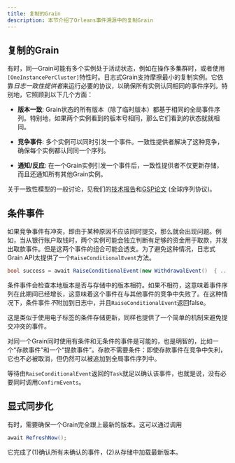 ```yaml
---
title: 复制的Grain
description: 本节介绍了Orleans事件溯源中的复制Grain
---
```


## 复制的Grain

<!-- Sometimes, there can be multiple instances of the same grain active, such as when operating a multi-cluster, and using the `[OneInstancePerCluster]` attribute. The JournaledGrain is designed to support replicated instances with minimal friction. It relies on *log-consistency providers* to run the necessary protocols to ensure all instances agree on the same sequence of events. In particular, it takes care of the following aspects:  -->

有时，同一Grain可能有多个实例处于活动状态，例如在操作多集群时，或者使用`[OneInstancePerCluster]`特性时。日志式Grain支持摩擦最小的复制实例。它依靠*日志一致性提供者*来运行必要的协议，以确保所有实例认同相同的事件序列。特别地，它照顾到以下几个方面：

* **版本一致**: Grain状态的所有版本（除了临时版本）都基于相同的全局事件序列。特别地，如果两个实例看到的版本号相同，那么它们看到的状态就就相同。

* **竞争事件**: 多个实例可以同时引发一个事件。一致性提供者解决了这种竞争，确保每个实例都认同同一个序列。

* **通知/反应**: 在一个Grain实例引发一个事件后，一致性提供者不仅更新存储，而且还通知所有其他Grain实例。

关于一致性模型的一般讨论，见我们的[技术报告](https://www.microsoft.com/en-us/research/publication/geo-distribution-actor-based-services/)和[GSP论文](https://www.microsoft.com/en-us/research/publication/global-sequence-protocol-a-robust-abstraction-for-replicated-shared-state-extended-version/) (全球序列协议)。

## 条件事件

如果竞争事件有冲突，即由于某种原因不应该同时提交，那么就会出现问题。例如，当从银行账户取钱时，两个实例可能会独立判断有足够的资金用于取款，并发出取款事件。但是这两个事件的组合可能会透支。为了避免这种情况，日志式Grain API太提供了一个`RaiseConditionalEvent`方法。

```csharp
bool success = await RaiseConditionalEvent(new WithdrawalEvent()  { ... });
```

条件事件会检查本地版本是否与存储中的版本相符。如果不相符，这意味着事件序列在此期间已经增长，这意味着这个事件在与其他事件的竞争中失败了。在这种情况下，条件事件*不*附加到日志中，并且`RaiseConditionalEvent`返回false。

这是类似于使用电子标签的条件存储更新，同样也提供了一个简单的机制来避免提交冲突的事件。

对同一个Grain同时使用有条件和无条件的事件是可能的，也是明智的，比如一个“存款事件”和一个“提款事件”。存款不需要条件：即使存款事件在竞争中失利，它也不必被取消，但仍然可以被追加到全局事件序列中。

等待由`RaiseConditionalEvent`返回的`Task`就足以确认该事件，也就是说，没有必要同时调用`ConfirmEvents`。

## 显式同步化

有时，需要确保一个Grain完全跟上最新的版本。这可以通过调用

```csharp
await RefreshNow();
```

它完成了(1)确认所有未确认的事件，(2)从存储中加载最新版本。
